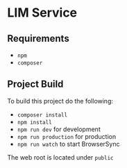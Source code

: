 # LIM Service


## Requirements

* `npm`
* `composer`

## Project Build

To build this project do the following:

* `composer install`
* `npm install`
* `npm run dev` for development
* `npm run production` for production
* `npm run watch` to start BrowserSync

The web root is located under `public`